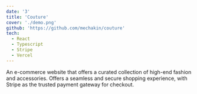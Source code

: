 ```yaml
---
date: '3'
title: 'Couture'
cover: './demo.png'
github: 'https://github.com/mechakin/couture'
tech:
  - React
  - Typescript
  - Stripe
  - Vercel
---
```


An e-commerce website that offers a curated collection of high-end fashion and accessories. Offers a seamless and secure shopping experience, with Stripe as the trusted payment gateway for checkout.

